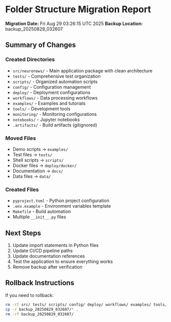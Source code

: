 # Folder Structure Migration Report

**Migration Date:** Fri Aug 29 03:26:15 UTC 2025
**Backup Location:** backup_20250829_032607

## Summary of Changes

### Created Directories
- `src/neuronews/` - Main application package with clean architecture
- `tests/` - Comprehensive test organization
- `scripts/` - Organized automation scripts
- `config/` - Configuration management
- `deploy/` - Deployment configurations
- `workflows/` - Data processing workflows
- `examples/` - Examples and tutorials
- `tools/` - Development tools
- `monitoring/` - Monitoring configurations
- `notebooks/` - Jupyter notebooks
- `.artifacts/` - Build artifacts (gitignored)

### Moved Files
- Demo scripts → `examples/`
- Test files → `tests/`
- Shell scripts → `scripts/`
- Docker files → `deploy/docker/`
- Documentation → `docs/`
- Data files → `data/`

### Created Files
- `pyproject.toml` - Python project configuration
- `.env.example` - Environment variables template
- `Makefile` - Build automation
- Multiple `__init__.py` files

## Next Steps

1. Update import statements in Python files
2. Update CI/CD pipeline paths
3. Update documentation references
4. Test the application to ensure everything works
5. Remove backup after verification

## Rollback Instructions

If you need to rollback:
```bash
rm -rf src/ tests/ scripts/ config/ deploy/ workflows/ examples/ tools/ monitoring/ notebooks/ .artifacts/
cp -r backup_20250829_032607/* .
rm -rf backup_20250829_032607/
```
